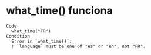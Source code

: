 # what_time() funciona

    Code
      what_time("FR")
    Condition
      Error in `what_time()`:
      ! `language` must be one of "es" or "en", not "FR".

